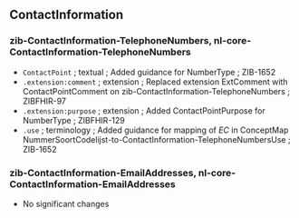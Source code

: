 ## ContactInformation 
### zib-ContactInformation-TelephoneNumbers, nl-core-ContactInformation-TelephoneNumbers
* `ContactPoint` ; textual ; Added guidance for NumberType ; ZIB-1652
* `.extension:comment` ; extension ; Replaced extension ExtComment with ContactPointComment on zib-ContactInformation-TelephoneNumbers ; ZIBFHIR-97
* `.extension:purpose` ; extension ; Added ContactPointPurpose for NumberType ; ZIBFHIR-129
* `.use` ; terminology ; Added guidance for mapping of _EC_ in ConceptMap NummerSoortCodelijst-to-ContactInformation-TelephoneNumbersUse ; ZIB-1652 
### zib-ContactInformation-EmailAddresses, nl-core-ContactInformation-EmailAddresses
* No significant changes
